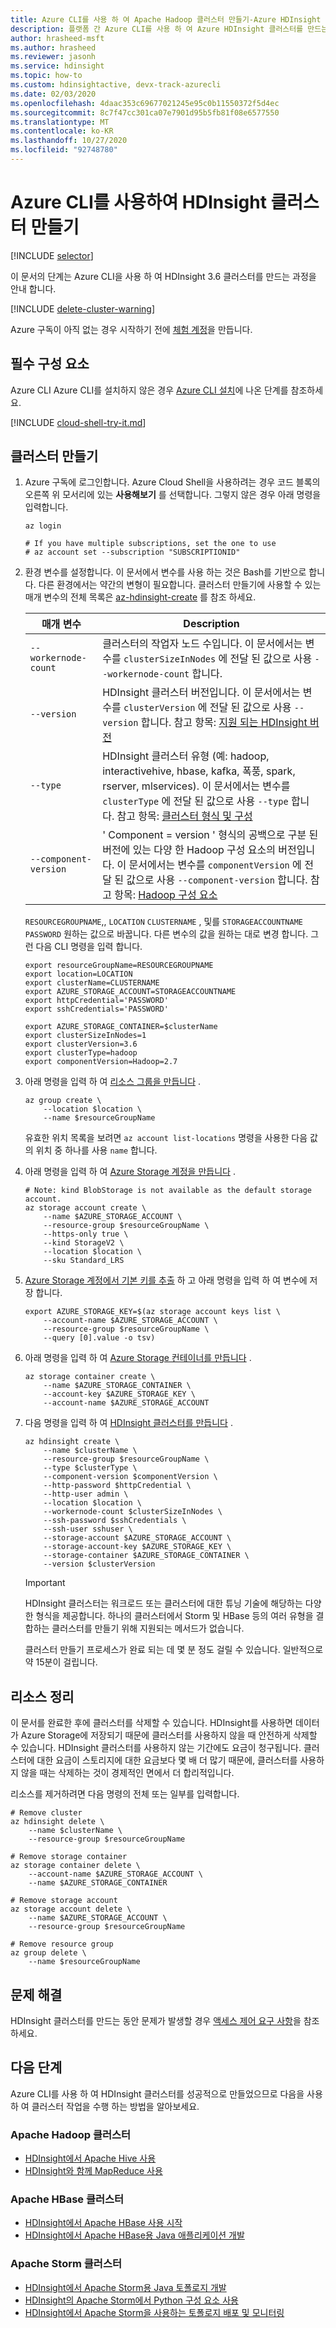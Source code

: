 ```yaml
---
title: Azure CLI를 사용 하 여 Apache Hadoop 클러스터 만들기-Azure HDInsight
description: 플랫폼 간 Azure CLI를 사용 하 여 Azure HDInsight 클러스터를 만드는 방법을 알아봅니다.
author: hrasheed-msft
ms.author: hrasheed
ms.reviewer: jasonh
ms.service: hdinsight
ms.topic: how-to
ms.custom: hdinsightactive, devx-track-azurecli
ms.date: 02/03/2020
ms.openlocfilehash: 4daac353c69677021245e95c0b11550372f5d4ec
ms.sourcegitcommit: 8c7f47cc301ca07e7901d95b5fb81f08e6577550
ms.translationtype: MT
ms.contentlocale: ko-KR
ms.lasthandoff: 10/27/2020
ms.locfileid: "92748780"
---
```

# <a name="create-hdinsight-clusters-using-the-azure-cli"></a>Azure CLI를 사용하여 HDInsight 클러스터 만들기

[!INCLUDE [selector](../../includes/hdinsight-create-linux-cluster-selector.md)]

이 문서의 단계는 Azure CLI을 사용 하 여 HDInsight 3.6 클러스터를 만드는 과정을 안내 합니다.

[!INCLUDE [delete-cluster-warning](../../includes/hdinsight-delete-cluster-warning.md)]

Azure 구독이 아직 없는 경우 시작하기 전에 [체험 계정](https://azure.microsoft.com/free/?WT.mc_id=A261C142F)을 만듭니다.

## <a name="prerequisites"></a>필수 구성 요소

Azure CLI Azure CLI를 설치하지 않은 경우 [Azure CLI 설치](/cli/azure/install-azure-cli)에 나온 단계를 참조하세요.

[!INCLUDE [cloud-shell-try-it.md](../../includes/cloud-shell-try-it.md)]

## <a name="create-a-cluster"></a>클러스터 만들기

1. Azure 구독에 로그인합니다. Azure Cloud Shell을 사용하려는 경우 코드 블록의 오른쪽 위 모서리에 있는 **사용해보기** 를 선택합니다. 그렇지 않은 경우 아래 명령을 입력합니다.

    ```azurecli-interactive
    az login

    # If you have multiple subscriptions, set the one to use
    # az account set --subscription "SUBSCRIPTIONID"
    ```

2. 환경 변수를 설정합니다. 이 문서에서 변수를 사용 하는 것은 Bash를 기반으로 합니다. 다른 환경에서는 약간의 변형이 필요합니다. 클러스터 만들기에 사용할 수 있는 매개 변수의 전체 목록은 [az-hdinsight-create](/cli/azure/hdinsight#az-hdinsight-create) 를 참조 하세요.

    |매개 변수 | Description |
    |---|---|
    |`--workernode-count`| 클러스터의 작업자 노드 수입니다. 이 문서에서는 변수를 `clusterSizeInNodes` 에 전달 된 값으로 사용 `--workernode-count` 합니다. |
    |`--version`| HDInsight 클러스터 버전입니다. 이 문서에서는 변수를 `clusterVersion` 에 전달 된 값으로 사용 `--version` 합니다. 참고 항목: [지원 되는 HDInsight 버전](./hdinsight-component-versioning.md#supported-hdinsight-versions)|
    |`--type`| HDInsight 클러스터 유형 (예: hadoop, interactivehive, hbase, kafka, 폭풍, spark, rserver, mlservices).  이 문서에서는 변수를 `clusterType` 에 전달 된 값으로 사용 `--type` 합니다. 참고 항목: [클러스터 형식 및 구성](./hdinsight-hadoop-provision-linux-clusters.md#cluster-type)|
    |`--component-version`|' Component = version ' 형식의 공백으로 구분 된 버전에 있는 다양 한 Hadoop 구성 요소의 버전입니다. 이 문서에서는 변수를 `componentVersion` 에 전달 된 값으로 사용 `--component-version` 합니다. 참고 항목: [Hadoop 구성 요소](./hdinsight-component-versioning.md#apache-components-available-with-different-hdinsight-versions)|

    `RESOURCEGROUPNAME`,, `LOCATION` `CLUSTERNAME` , 및를 `STORAGEACCOUNTNAME` `PASSWORD` 원하는 값으로 바꿉니다. 다른 변수의 값을 원하는 대로 변경 합니다. 그런 다음 CLI 명령을 입력 합니다.

    ```azurecli-interactive
    export resourceGroupName=RESOURCEGROUPNAME
    export location=LOCATION
    export clusterName=CLUSTERNAME
    export AZURE_STORAGE_ACCOUNT=STORAGEACCOUNTNAME
    export httpCredential='PASSWORD'
    export sshCredentials='PASSWORD'

    export AZURE_STORAGE_CONTAINER=$clusterName
    export clusterSizeInNodes=1
    export clusterVersion=3.6
    export clusterType=hadoop
    export componentVersion=Hadoop=2.7
    ```

3. 아래 명령을 입력 하 여 [리소스 그룹을 만듭니다](/cli/azure/group#az-group-create) .

    ```azurecli-interactive
    az group create \
        --location $location \
        --name $resourceGroupName
    ```

    유효한 위치 목록을 보려면 `az account list-locations` 명령을 사용한 다음 값의 위치 중 하나를 사용 `name` 합니다.

4. 아래 명령을 입력 하 여 [Azure Storage 계정을 만듭니다](/cli/azure/storage/account#az-storage-account-create) .

    ```azurecli-interactive
    # Note: kind BlobStorage is not available as the default storage account.
    az storage account create \
        --name $AZURE_STORAGE_ACCOUNT \
        --resource-group $resourceGroupName \
        --https-only true \
        --kind StorageV2 \
        --location $location \
        --sku Standard_LRS
    ```

5. [Azure Storage 계정에서 기본 키를 추출](/cli/azure/storage/account/keys#az-storage-account-keys-list) 하 고 아래 명령을 입력 하 여 변수에 저장 합니다.

    ```azurecli-interactive
    export AZURE_STORAGE_KEY=$(az storage account keys list \
        --account-name $AZURE_STORAGE_ACCOUNT \
        --resource-group $resourceGroupName \
        --query [0].value -o tsv)
    ```

6. 아래 명령을 입력 하 여 [Azure Storage 컨테이너를 만듭니다](/cli/azure/storage/container#az-storage-container-create) .

    ```azurecli-interactive
    az storage container create \
        --name $AZURE_STORAGE_CONTAINER \
        --account-key $AZURE_STORAGE_KEY \
        --account-name $AZURE_STORAGE_ACCOUNT
    ```

7. 다음 명령을 입력 하 여 [HDInsight 클러스터를 만듭니다](/cli/azure/hdinsight#az-hdinsight-create) .

    ```azurecli-interactive
    az hdinsight create \
        --name $clusterName \
        --resource-group $resourceGroupName \
        --type $clusterType \
        --component-version $componentVersion \
        --http-password $httpCredential \
        --http-user admin \
        --location $location \
        --workernode-count $clusterSizeInNodes \
        --ssh-password $sshCredentials \
        --ssh-user sshuser \
        --storage-account $AZURE_STORAGE_ACCOUNT \
        --storage-account-key $AZURE_STORAGE_KEY \
        --storage-container $AZURE_STORAGE_CONTAINER \
        --version $clusterVersion
    ```

    > [!IMPORTANT]  
    > HDInsight 클러스터는 워크로드 또는 클러스터에 대한 튜닝 기술에 해당하는 다양한 형식을 제공합니다. 하나의 클러스터에서 Storm 및 HBase 등의 여러 유형을 결합하는 클러스터를 만들기 위해 지원되는 메서드가 없습니다.

    클러스터 만들기 프로세스가 완료 되는 데 몇 분 정도 걸릴 수 있습니다. 일반적으로 약 15분이 걸립니다.

## <a name="clean-up-resources"></a>리소스 정리

이 문서를 완료한 후에 클러스터를 삭제할 수 있습니다. HDInsight를 사용하면 데이터가 Azure Storage에 저장되기 때문에 클러스터를 사용하지 않을 때 안전하게 삭제할 수 있습니다. HDInsight 클러스터를 사용하지 않는 기간에도 요금이 청구됩니다. 클러스터에 대한 요금이 스토리지에 대한 요금보다 몇 배 더 많기 때문에, 클러스터를 사용하지 않을 때는 삭제하는 것이 경제적인 면에서 더 합리적입니다.

리소스를 제거하려면 다음 명령의 전체 또는 일부를 입력합니다.

```azurecli-interactive
# Remove cluster
az hdinsight delete \
    --name $clusterName \
    --resource-group $resourceGroupName

# Remove storage container
az storage container delete \
    --account-name $AZURE_STORAGE_ACCOUNT \
    --name $AZURE_STORAGE_CONTAINER

# Remove storage account
az storage account delete \
    --name $AZURE_STORAGE_ACCOUNT \
    --resource-group $resourceGroupName

# Remove resource group
az group delete \
    --name $resourceGroupName
```

## <a name="troubleshoot"></a>문제 해결

HDInsight 클러스터를 만드는 동안 문제가 발생할 경우 [액세스 제어 요구 사항](./hdinsight-hadoop-customize-cluster-linux.md#access-control)을 참조하세요.

## <a name="next-steps"></a>다음 단계

Azure CLI를 사용 하 여 HDInsight 클러스터를 성공적으로 만들었으므로 다음을 사용 하 여 클러스터 작업을 수행 하는 방법을 알아보세요.

### <a name="apache-hadoop-clusters"></a>Apache Hadoop 클러스터

* [HDInsight에서 Apache Hive 사용](hadoop/hdinsight-use-hive.md)
* [HDInsight와 함께 MapReduce 사용](hadoop/hdinsight-use-mapreduce.md)

### <a name="apache-hbase-clusters"></a>Apache HBase 클러스터

* [HDInsight에서 Apache HBase 사용 시작](hbase/apache-hbase-tutorial-get-started-linux.md)
* [HDInsight에서 Apache HBase용 Java 애플리케이션 개발](hbase/apache-hbase-build-java-maven-linux.md)

### <a name="apache-storm-clusters"></a>Apache Storm 클러스터

* [HDInsight에서 Apache Storm용 Java 토폴로지 개발](storm/apache-storm-develop-java-topology.md)
* [HDInsight의 Apache Storm에서 Python 구성 요소 사용](storm/apache-storm-develop-python-topology.md)
* [HDInsight에서 Apache Storm을 사용하는 토폴로지 배포 및 모니터링](storm/apache-storm-deploy-monitor-topology-linux.md)
